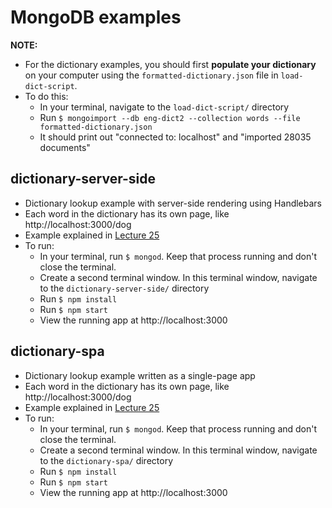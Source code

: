 # MongoDB examples

**NOTE:**
- For the dictionary examples, you should first **populate your dictionary** on your computer using the `formatted-dictionary.json` file in `load-dict-script`.
- To do this:
  - In your terminal, navigate to the `load-dict-script/` directory
  - Run `$ mongoimport --db eng-dict2 --collection words --file formatted-dictionary.json`
  - It should print out "connected to: localhost" and "imported 28035 documents"

## dictionary-server-side
- Dictionary lookup example with server-side rendering using Handlebars
- Each word in the dictionary has its own page, like http://localhost:3000/dog
- Example explained in [Lecture 25](https://docs.google.com/presentation/d/12ReR7wEcABB6uYm027hlEisiGfEHFm_dHBlkFTlKf84/edit#slide=id.g22b40c325b_0_722)
- To run:
  - In your terminal, run `$ mongod`. Keep that process running and don't close the terminal.
  - Create a second terminal window. In this terminal window, navigate to the `dictionary-server-side/` directory
  - Run `$ npm install`
  - Run `$ npm start`
  - View the running app at http://localhost:3000
  
## dictionary-spa
- Dictionary lookup example written as a single-page app
- Each word in the dictionary has its own page, like http://localhost:3000/dog
- Example explained in [Lecture 25](https://docs.google.com/presentation/d/12ReR7wEcABB6uYm027hlEisiGfEHFm_dHBlkFTlKf84/edit#slide=id.g22b40c325b_0_722)
- To run:
  - In your terminal, run `$ mongod`. Keep that process running and don't close the terminal.
  - Create a second terminal window. In this terminal window, navigate to the `dictionary-spa/` directory
  - Run `$ npm install`
  - Run `$ npm start`
  - View the running app at http://localhost:3000

